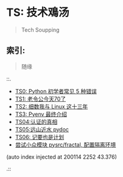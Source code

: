 # TS: 技术鳮汤
> Tech Soupping

## 索引:
> 随缘

::.

- [ TS0: Python 初学者常见 5 种错误](190725-TS0-5-beginner-mistakes-py.md)
- [ TS1: 老令公今天70了](190814-EKR-70th-birthday.md)
- [ TS2: 细数我与 Linux 这十三年](190815-tinylab-falcon-and-linux.md)
- [ TS3: Pyenv 最终介绍](190919-pyenv-finally-intro.md)
- [ TS04:认证的真相](191206-TS04-gitlabAPI-authentication.md)
- [ TS05:远山近水 pydoc](191214-TS05-handy-pydoc.md)
- [ TS06: 记要也是计划](191220-TS06-logging-as-plannin.md)
- [ 尝试小众模块 pysrc/fractal, 配置隔离环境](200110-TS07-pyenv4fractal.md)

(auto index injected at 200114 2252 43.376) 

.::


